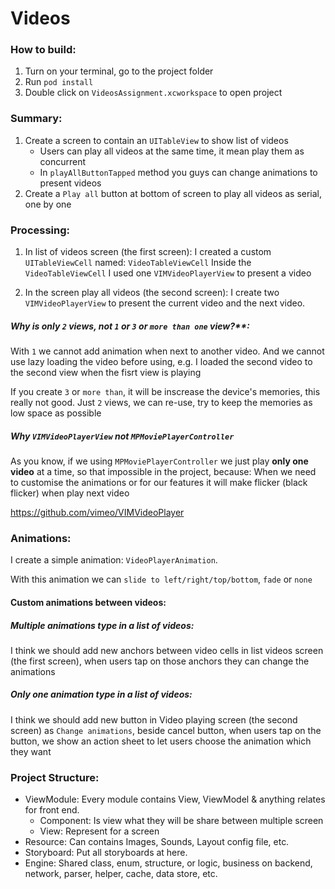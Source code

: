 # Videos

### How to build:
1. Turn on your terminal, go to the project folder
2. Run `pod install`
3. Double click on `VideosAssignment.xcworkspace` to open project

### Summary:
1. Create a screen to contain an `UITableView` to show list of videos 
	- Users can play all videos at the same time, it mean play them as concurrent
	- In `playAllButtonTapped` method you guys can change animations to present videos
2. Create a `Play all` button at bottom of screen to play all videos as serial, one by one

### Processing:
1. In list of videos screen (the first screen): I created a custom `UITableViewCell` named: `VideoTableViewCell`
Inside the `VideoTableViewCell` I used one `VIMVideoPlayerView` to present a video

2. In the screen play all videos (the second screen): I create two `VIMVideoPlayerView` to present the current video and the next video.

##### Why is only `2` views, not `1` or `3` or `more than one` view?**: 

With `1` we cannot add animation when next to another video. And we cannot use lazy loading the video before using, e.g. I loaded the second video to the second view when the fisrt view is playing

If you create `3` or `more than`, it will be inscrease the device's memories, this really not good. Just `2` views, we can re-use, try to keep the memories as low space as possible

##### Why `VIMVideoPlayerView` not `MPMoviePlayerController`

As you know, if we using `MPMoviePlayerController` we just play **only one video** at a time, so that impossible in the project, because: When we need to customise the animations or for our features it will make flicker (black flicker) when play next video

https://github.com/vimeo/VIMVideoPlayer

### Animations:
I create a simple animation: `VideoPlayerAnimation`.

With this animation we can `slide to left/right/top/bottom`, `fade` or `none`

#### Custom animations between videos:
##### Multiple animations type in a list of videos:
I think we should add new anchors between video cells in list videos screen (the first screen), when users tap on those anchors they can change the animations

##### Only one animation type in a list of videos:
I think we should add new button in Video playing screen (the second screen) as `Change animations`, beside cancel button, when users tap on the button, we show an action sheet to let users choose the animation which they want 

### Project Structure:
- ViewModule: Every module contains View, ViewModel & anything relates for front end.
  - Component: Is view what they will be share between multiple screen
  - View: Represent for a screen
- Resource: Can contains Images, Sounds, Layout config file, etc.
- Storyboard: Put all storyboards at here.
- Engine: Shared class, enum, structure, or logic, business on backend, network, parser, helper, cache, data store, etc.
